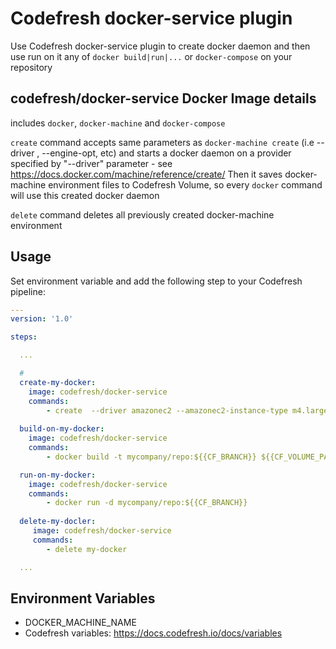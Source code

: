 # Codefresh docker-service plugin

Use Codefresh docker-service plugin to create docker daemon and then use run on it any of 
`docker build|run|...` or `docker-compose` on your repository

## codefresh/docker-service Docker Image details
includes `docker`, `docker-machine` and `docker-compose`

`create` command accepts same parameters as `docker-machine create` (i.e --driver , --engine-opt, etc) and starts a docker daemon
on a provider specified by "--driver" parameter - see https://docs.docker.com/machine/reference/create/
Then it saves docker-machine environment files to Codefresh Volume, so every `docker` command will use this created docker daemon

`delete` command deletes all previously created docker-machine environment


## Usage

Set environment variable and add the following step to your Codefresh pipeline:

```yaml
---
version: '1.0'

steps:

  ...

  # 
  create-my-docker:
    image: codefresh/docker-service
    commands: 
        - create  --driver amazonec2 --amazonec2-instance-type m4.large my-docker
    
  build-on-my-docker:
    image: codefresh/docker-service
    commands:
        - docker build -t mycompany/repo:${{CF_BRANCH}} ${{CF_VOLUME_PATH}}/

  run-on-my-docker:
    image: codefresh/docker-service
    commands:
        - docker run -d mycompany/repo:${{CF_BRANCH}}
        
  delete-my-docler:
     image: codefresh/docker-service
     commands:
        - delete my-docker

  ...

```
## Environment Variables

- DOCKER_MACHINE_NAME
- Codefresh variables: https://docs.codefresh.io/docs/variables
